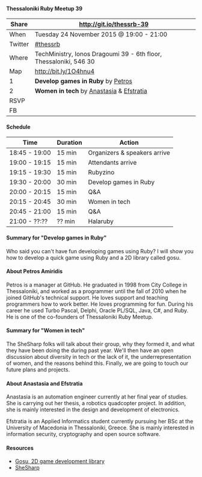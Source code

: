 #### Thessaloniki Ruby Meetup 39

Share   | http://git.io/thessrb-39
------- | ------------------------
When    | Tuesday 24 November 2015 @ 19:00 - 21:00
Twitter | [#thessrb](http://bit.ly/1VCOXGU)
Where   | TechMinistry, Ionos Dragoumi 39 - 6th floor, Thessaloniki, 546 30
Map     | http://bit.ly/1O4hnu4
1       | **Develop games in Ruby** by [Petros](https://github.com/petros)
2       | **Women in tech** by [Anastasia](https://github.com/https://github.com/SolarBlue) & [Efstratia](https://github.com/aefstratia)
RSVP    |
FB      |

#### Schedule

Time          | Duration | Action
------------- | -------- | -----------------------------
18:45 - 19:00 | 15 min   | Organizers & speakers arrive
19:00 - 19:15 | 15 min   | Attendants arrive
19:15 - 19:30 | 15 min   | Rubyzino
19:30 - 20:00 | 30 min   | Develop games in Ruby
20:00 - 20:15 | 15 min   | Q&A
20:15 - 20:45 | 30 min   | Women in tech
20:45 - 21:00 | 15 min   | Q&A
21:00 - ??:?? | ?? min   | Halaruby

#### Summary for "Develop games in Ruby"

Who said you can't have fun developing games using Ruby? I will show you how to develop a quick game using Ruby and a 2D library called gosu.

#### About Petros Amiridis

Petros is a manager at GitHub. He graduated in 1998 from City College in Thessaloniki, and worked as a programmer until the fall of 2010 when he joined GitHub's technical support. He loves support and teaching programmers how to work better. He loves programming for fun. During his career he used Turbo Pascal, Delphi, Oracle PL/SQL, Java, C#, and Ruby. He is one of the co-founders of Thessaloniki Ruby Meetup.

#### Summary for "Women in tech"

The SheSharp folks will talk about their group, why they formed it, and what they have been doing the during past year. We'll then have an open discussion about diversity in tech or the lack of it, the underrepresentation of women, and the reasons behind this. Finally, we are going to touch our future plans and projects.

#### About Anastasia and Efstratia

Anastasia is an automation engineer currently at her final year of studies. She is carrying out her thesis, a robotics quadcopter project. In addition, she is mainly interested in the design and development of electronics.

Efstratia is an Applied Informatics student currently pursuing her BSc at the University of Macedonia in Thessaloniki, Greece. She is mainly interested in information security, cryptography and open source software.

#### Resources

* [Gosu, 2D game development library](https://www.libgosu.org/)
* [SheSharp](http://www.shesharp.org/)
